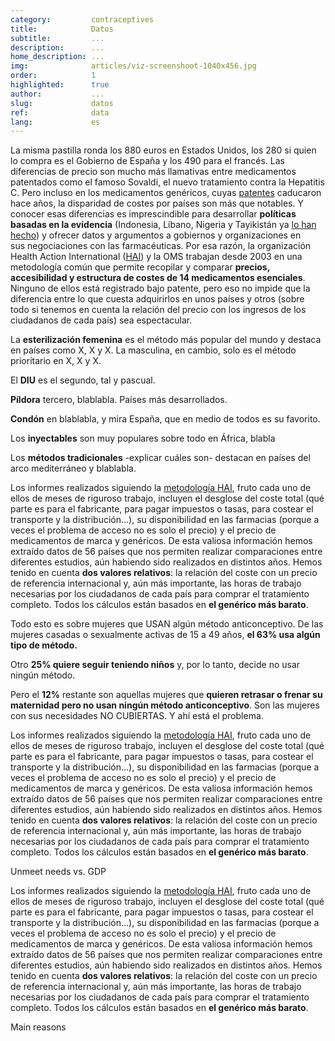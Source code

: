 ```yaml
---
category:         contraceptives
title:            Datos
subtitle:         ...
description:      ...
home_description: ...
img:              articles/viz-screenshoot-1040x456.jpg
order:            1
highlighted:      true
author:           ...
slug:             datos
ref:              data
lang:             es
---
```


<div class="container page-content">
<div class="page-content-container" markdown="1">

La misma pastilla ronda los 880 euros en Estados Unidos, los 280 si quien lo compra es el Gobierno de España y los 490 para el francés. Las diferencias de precio son mucho más llamativas entre medicamentos patentados como el famoso Sovaldi, el nuevo tratamiento contra la Hepatitis C. Pero incluso en los medicamentos genéricos, cuyas [patentes](/patentes) caducaron hace años, la disparidad de costes por países son más que notables. Y conocer esas diferencias es imprescindible para desarrollar **políticas basadas en la evidencia** (Indonesia, Líbano, Nigeria y Tayikistán ya [lo han hecho](http://www.who.int/medicines/areas/access/OMS_Medicine_prices.pdf)) y ofrecer datos y argumentos a gobiernos y organizaciones en sus negociaciones con las farmacéuticas. Por esa razón, la organización Health Action International ([HAI](http://www.haiweb.org/)) y la OMS trabajan desde 2003 en una metodología común que permite recopilar y comparar **precios, accesibilidad y estructura de costes de 14 medicamentos esenciales**. Ninguno de ellos está registrado bajo patente, pero eso no impide que la diferencia entre lo que cuesta adquirirlos en unos países y otros (sobre todo si tenemos en cuenta la relación del precio con los ingresos de los ciudadanos de cada país) sea espectacular.
</div>
</div>

<div id="contraceptives-use-container" class="scroll-container">
<!--  graphic container  -->
<div class="scroll-graphic">
  <div class="graph-container">
    <div id="map-contraceptives-use" class="map-graph">
      <div class="tooltip top" role="tooltip">
        <div class="tooltip-arrow"></div>
        <div class="tooltip-inner">
          <p class="title"></p>
          <p class="description"></p>
        </div>
      </div>
    </div>
  </div>
</div>
<!--  step/text container  -->
<div class="scroll-text">
  <div class="step" data-instance="0" data-step="0"></div>
  <div class="step" data-instance="0" data-step="1">
    <p>La <strong>esterilización femenina</strong> es el método más popular del mundo y destaca en países como X, X y X. La masculina, en cambio, solo es el método prioritario en X, X y X.</p>
  </div>
  <div class="step" data-instance="0" data-step="2">
    <p>El <strong>DIU</strong> es el segundo, tal y pascual.</p>
  </div>
  <div class="step" data-instance="0" data-step="3">
    <p><strong>Píldora</strong> tercero, blablabla. Países más desarrollados.</p>
  </div>
  <div class="step" data-instance="0" data-step="4">
    <p><strong>Condón</strong> en blablabla, y mira España, que en medio de todos es su favorito.</p>
  </div>
  <div class="step" data-instance="0" data-step="5">
    <p>Los <strong>inyectables</strong> son muy populares sobre todo en África, blabla</p>
  </div>
  <div class="step" data-instance="0" data-step="6">
    <p>Los <strong>métodos tradicionales</strong> -explicar cuáles son- destacan en países del arco mediterráneo y blablabla.</p>
  </div>
</div>
</div>


<div class="container page-content">
<div class="page-content-container" markdown="1">

Los informes realizados siguiendo la [metodología HAI](http://www.who.int/medicines/areas/access/OMS_Medicine_prices.pdf), fruto cada uno de ellos de meses de riguroso trabajo, incluyen el desglose del coste total (qué parte es para el fabricante, para pagar impuestos o tasas, para costear el transporte y la distribución...), su disponibilidad en las farmacias (porque a veces el problema de acceso no es solo el precio) y el precio de medicamentos de marca y genéricos. De esta valiosa información hemos extraído datos de 56 países que nos permiten realizar comparaciones entre diferentes estudios, aún habiendo sido realizados en distintos años. Hemos tenido en cuenta **dos valores relativos**: la relación del coste con un precio de referencia internacional y, aún más importante, las horas de trabajo necesarias por los ciudadanos de cada país para comprar el tratamiento completo. Todos los cálculos están basados en **el genérico más barato**.
</div>
</div>

<div id="contraceptives-use-graph-container" class="scroll-container">
<!--  graphic container  -->
<div class="scroll-graphic">
  <div class="graph-container">
    <div class="container page-content">
      <div id="contraceptives-use-graph"></div>
    </div>
  </div>
</div>
<!--  step/text container  -->
<div class="scroll-text">
  <div class="step" data-instance="1" data-step="0"></div>
  <div class="step" data-instance="1" data-step="1">
    <p>Todo esto es sobre mujeres que USAN algún método anticonceptivo. De las mujeres casadas o sexualmente activas de 15 a 49 años, <strong>el 63% usa algún tipo de método.</strong></p>
  </div>
  <div class="step" data-instance="1" data-step="2">
    <p>Otro <strong>25% quiere seguir teniendo niños</strong> y, por lo tanto, decide no usar ningún método. </p>
  </div>
  <div class="step" data-instance="1" data-step="3">
    <p>Pero el <strong>12%</strong> restante son aquellas mujeres que <strong>quieren retrasar o frenar su maternidad pero no usan ningún método anticonceptivo</strong>. Son las mujeres con sus necesidades NO CUBIERTAS. Y ahí está el problema. </p>
  </div>
</div>
</div>

<div class="container page-content">
<div class="page-content-container" markdown="1">

Los informes realizados siguiendo la [metodología HAI](http://www.who.int/medicines/areas/access/OMS_Medicine_prices.pdf), fruto cada uno de ellos de meses de riguroso trabajo, incluyen el desglose del coste total (qué parte es para el fabricante, para pagar impuestos o tasas, para costear el transporte y la distribución...), su disponibilidad en las farmacias (porque a veces el problema de acceso no es solo el precio) y el precio de medicamentos de marca y genéricos. De esta valiosa información hemos extraído datos de 56 países que nos permiten realizar comparaciones entre diferentes estudios, aún habiendo sido realizados en distintos años. Hemos tenido en cuenta **dos valores relativos**: la relación del coste con un precio de referencia internacional y, aún más importante, las horas de trabajo necesarias por los ciudadanos de cada país para comprar el tratamiento completo. Todos los cálculos están basados en **el genérico más barato**.
</div>

<div id="unmet-needs-gdp-container-graph" class="graph-container">
  <p class="graph-container-caption">Unmeet needs vs. GDP</p>
  <div id="unmet-needs-gdp-graph" class="scatterplot-graph">
    <!--
    <ul class="x-legend">
      <li>Ingreso bajo</li>
      <li>Ingreso medio bajo</li>
      <li>Ingreso medio alto</li>
      <li>Ingreso alto</li>
    </ul>
    -->
  </div>
</div>

<div class="page-content-container" markdown="1">

Los informes realizados siguiendo la [metodología HAI](http://www.who.int/medicines/areas/access/OMS_Medicine_prices.pdf), fruto cada uno de ellos de meses de riguroso trabajo, incluyen el desglose del coste total (qué parte es para el fabricante, para pagar impuestos o tasas, para costear el transporte y la distribución...), su disponibilidad en las farmacias (porque a veces el problema de acceso no es solo el precio) y el precio de medicamentos de marca y genéricos. De esta valiosa información hemos extraído datos de 56 países que nos permiten realizar comparaciones entre diferentes estudios, aún habiendo sido realizados en distintos años. Hemos tenido en cuenta **dos valores relativos**: la relación del coste con un precio de referencia internacional y, aún más importante, las horas de trabajo necesarias por los ciudadanos de cada país para comprar el tratamiento completo. Todos los cálculos están basados en **el genérico más barato**.
</div>

<div class="graph-container">
  <p class="graph-container-caption">Main reasons</p>
  <div id="map-contraceptives-reasons" class="map-graph">
    <div class="tooltip top" role="tooltip">
      <div class="tooltip-arrow"></div>
      <div class="tooltip-inner">
        <p class="title"></p>
        <p class="description"></p>
      </div>
    </div>
  </div>
</div>

</div>

<svg>
  <symbol id="icon-woman" viewBox="0 0 193 450">
    <path d="M30.4,117.6 L1,221.9 C-5.3,244.7 21.7,253.6 28.3,232.2 L54.6,136 L62,136 L16.8,305 L59,305 L59,432 C59,455 91,455 91,432 L91,305 L101,305 L101,432 C101,455 132,455 132,432 L132,305 L175.4,305 L129.2,136 L137.6,136 L163.9,232.2 C170.4,254.1 197.2,244.7 191.2,222 L161.8,117.6 C157.8,105.8 143.6,85 119.8,84 L72.5,84 C47.9,85 33.8,105.6 30.4,117.6 Z"/>
    <path d="M132.6,38.2 C132.6,17.6 116.2,0.9 96,0.9 C75.8,0.9 59.4,17.6 59.4,38.2 C59.4,58.8 75.8,75.5 96,75.5 C116.2,75.5 132.6,58.8 132.6,38.2 Z"/>
  </symbol>
</svg>
